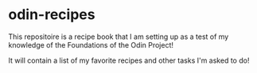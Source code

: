 # odin-recipes

This repositoire is a recipe book that I am setting up as a test of my knowledge of the Foundations of the Odin Project!

It will contain a list of my favorite recipes and other tasks I'm asked to do!